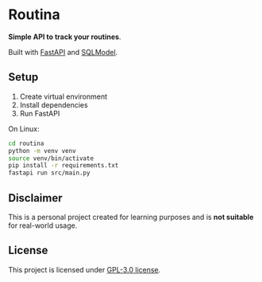 # Routina

**Simple API to track your routines**.

Built with [FastAPI](https://github.com/tiangolo/fastapi) and [SQLModel](https://github.com/tiangolo/sqlmodel).

## Setup

1. Create virtual environment
2. Install dependencies
3. Run FastAPI

On Linux:
```bash
cd routina
python -m venv venv
source venv/bin/activate
pip install -r requirements.txt
fastapi run src/main.py
```

## Disclaimer

This is a personal project created for learning purposes and is **not suitable** for real-world usage.

## License

This project is licensed under [GPL-3.0 license](./LICENSE).
